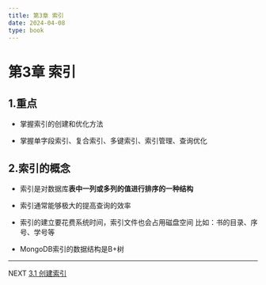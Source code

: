 ```yaml
---
title: 第3章 索引
date: 2024-04-08
type: book
---
```

# 第3章 索引
## 1.重点
* <p>掌握索引的创建和优化方法  <p/>
* 掌握单字段索引、复合索引、多键索引、索引管理、查询优化

## 2.索引的概念
* 索引是对数据库**表中一列或多列的值进行排序的一种结构**
* 索引通常能够极大的提高查询的效率
* 索引的建立要花费系统时间，索引文件也会占用磁盘空间
    比如：书的目录、序号、学号等
      	
* MongoDB索引的数据结构是B+树
---
NEXT
[3.1 创建索引](https://github.com/pipipanini/starter-hugo-academic/blob/main/content/courses/BigDataStorage/chapter3/3.1.md)
